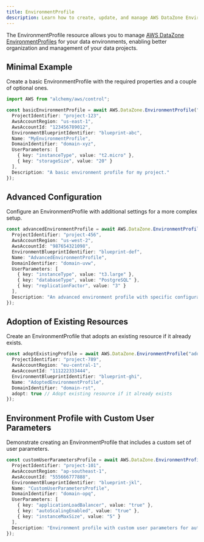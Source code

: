 ```yaml
---
title: EnvironmentProfile
description: Learn how to create, update, and manage AWS DataZone EnvironmentProfiles using Alchemy Cloud Control.
---
```


The EnvironmentProfile resource allows you to manage [AWS DataZone EnvironmentProfiles](https://docs.aws.amazon.com/datazone/latest/userguide/) for your data environments, enabling better organization and management of your data projects.

## Minimal Example

Create a basic EnvironmentProfile with the required properties and a couple of optional ones.

```ts
import AWS from "alchemy/aws/control";

const basicEnvironmentProfile = await AWS.DataZone.EnvironmentProfile("basicProfile", {
  ProjectIdentifier: "project-123",
  AwsAccountRegion: "us-east-1",
  AwsAccountId: "123456789012",
  EnvironmentBlueprintIdentifier: "blueprint-abc",
  Name: "MyEnvironmentProfile",
  DomainIdentifier: "domain-xyz",
  UserParameters: [
    { key: "instanceType", value: "t2.micro" },
    { key: "storageSize", value: "20" }
  ],
  Description: "A basic environment profile for my project."
});
```

## Advanced Configuration

Configure an EnvironmentProfile with additional settings for a more complex setup.

```ts
const advancedEnvironmentProfile = await AWS.DataZone.EnvironmentProfile("advancedProfile", {
  ProjectIdentifier: "project-456",
  AwsAccountRegion: "us-west-2",
  AwsAccountId: "987654321098",
  EnvironmentBlueprintIdentifier: "blueprint-def",
  Name: "AdvancedEnvironmentProfile",
  DomainIdentifier: "domain-uvw",
  UserParameters: [
    { key: "instanceType", value: "t3.large" },
    { key: "databaseType", value: "PostgreSQL" },
    { key: "replicationFactor", value: "3" }
  ],
  Description: "An advanced environment profile with specific configurations."
});
```

## Adoption of Existing Resources

Create an EnvironmentProfile that adopts an existing resource if it already exists.

```ts
const adoptExistingProfile = await AWS.DataZone.EnvironmentProfile("adoptedProfile", {
  ProjectIdentifier: "project-789",
  AwsAccountRegion: "eu-central-1",
  AwsAccountId: "111222333444",
  EnvironmentBlueprintIdentifier: "blueprint-ghi",
  Name: "AdoptedEnvironmentProfile",
  DomainIdentifier: "domain-rst",
  adopt: true // Adopt existing resource if it already exists
});
```

## Environment Profile with Custom User Parameters

Demonstrate creating an EnvironmentProfile that includes a custom set of user parameters.

```ts
const customUserParametersProfile = await AWS.DataZone.EnvironmentProfile("customParamsProfile", {
  ProjectIdentifier: "project-101",
  AwsAccountRegion: "ap-southeast-1",
  AwsAccountId: "555666777888",
  EnvironmentBlueprintIdentifier: "blueprint-jkl",
  Name: "CustomUserParametersProfile",
  DomainIdentifier: "domain-opq",
  UserParameters: [
    { key: "applicationLoadBalancer", value: "true" },
    { key: "autoScalingEnabled", value: "true" },
    { key: "instanceMaxSize", value: "5" }
  ],
  Description: "Environment profile with custom user parameters for auto-scaling."
});
```